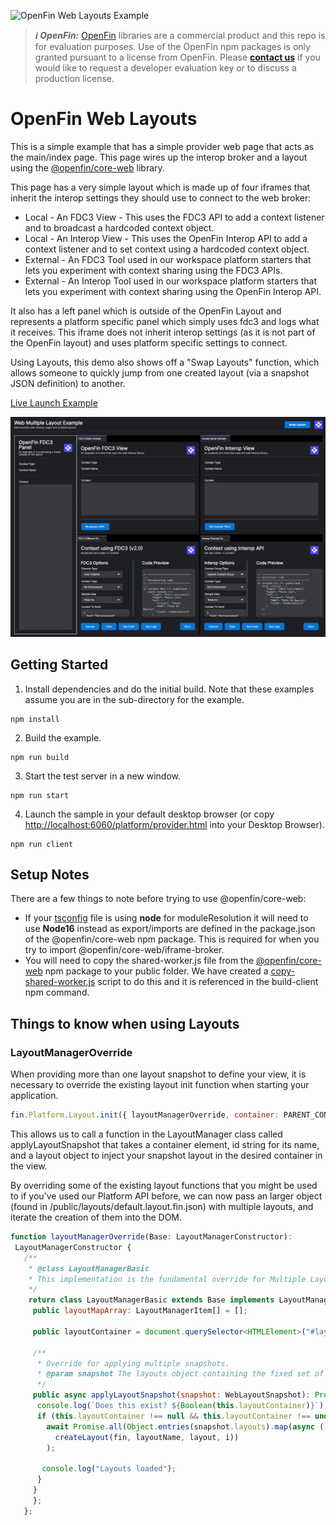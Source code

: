 ![OpenFin Web Layouts Example](../../assets/openfin-web-starter.png)

> **_:information_source: OpenFin:_** [OpenFin](https://www.openfin.co/) libraries are a commercial product and this repo is for evaluation purposes. Use of the OpenFin npm packages is only granted pursuant to a license from OpenFin. Please [**contact us**](https://www.openfin.co/contact/) if you would like to request a developer evaluation key or to discuss a production license.

# OpenFin Web Layouts

This is a simple example that has a simple provider web page that acts as the main/index page. This page wires up the interop broker and a layout using the [@openfin/core-web](https://www.npmjs.com/package/@openfin/core-web) library.

This page has a very simple layout which is made up of four iframes that inherit the interop settings they should use to connect to the web broker:

- Local - An FDC3 View - This uses the FDC3 API to add a context listener and to broadcast a hardcoded context object.
- Local - An Interop View - This uses the OpenFin Interop API to add a context listener and to set context using a hardcoded context object.
- External - An FDC3 Tool used in our workspace platform starters that lets you experiment with context sharing using the FDC3 APIs.
- External - An Interop Tool used in our workspace platform starters that lets you experiment with context sharing using the OpenFin Interop API.

It also has a left panel which is outside of the OpenFin Layout and represents a platform specific panel which simply uses fdc3 and logs what it receives. This iframe does not inherit interop settings (as it is not part of the OpenFin layout) and uses platform specific settings to connect.

Using Layouts, this demo also shows off a "Swap Layouts" function, which allows someone to quickly jump from one created layout (via a snapshot JSON definition) to another.

[Live Launch Example](https://built-on-openfin.github.io/web-starter/web/v18.0.0/web-layout/platform/provider.html)

![OpenFin Web Multi Layout Example](./docs/web-layout.png)

## Getting Started

1. Install dependencies and do the initial build. Note that these examples assume you are in the sub-directory for the example.

```shell
npm install
```

2. Build the example.

```shell
npm run build
```

3. Start the test server in a new window.

```shell
npm run start
```

4. Launch the sample in your default desktop browser (or copy <http://localhost:6060/platform/provider.html> into your Desktop Browser).

```shell
npm run client
```

## Setup Notes

There are a few things to note before trying to use @openfin/core-web:

- If your [tsconfig](./client/tsconfig.json) file is using **node** for moduleResolution it will need to use **Node16** instead as export/imports are defined in the package.json of the @openfin/core-web npm package. This is required for when you try to import @openfin/core-web/iframe-broker.
- You will need to copy the shared-worker.js file from the [@openfin/core-web](https://www.npmjs.com/package/@openfin/core-web) npm package to your public folder. We have created a [copy-shared-worker.js](./scripts/copy-shared-worker.js) script to do this and it is referenced in the build-client npm command.

## Things to know when using Layouts

### LayoutManagerOverride

When providing more than one layout snapshot to define your view, it is necessary to override the existing layout init function when starting your application.

```javascript
fin.Platform.Layout.init({ layoutManagerOverride, container: PARENT_CONTAINER });
```

This allows us to call a function in the LayoutManager class called applyLayoutSnapshot that takes a container element, id string for its name, and a layout object to inject your snapshot layout in the desired container in the view.

By overriding some of the existing layout functions that you might be used to if you've used our Platform API before, we can now pass an larger object (found in /public/layouts/default.layout.fin.json) with multiple layouts, and iterate the creation of them into the DOM.

```javascript
function layoutManagerOverride(Base: LayoutManagerConstructor):
 LayoutManagerConstructor {
   /**
    * @class LayoutManagerBasic
    * This implementation is the fundamental override for Multiple Layouts in Web.
    */
    return class LayoutManagerBasic extends Base implements LayoutManager {
     public layoutMapArray: LayoutManagerItem[] = [];

     public layoutContainer = document.querySelector<HTMLElement>("#layout_container");

     /**
      * Override for applying multiple snapshots.
      * @param snapshot The layouts object containing the fixed set of available layouts.
      */
     public async applyLayoutSnapshot(snapshot: WebLayoutSnapshot): Promise<void> {
      console.log(`Does this exist? ${Boolean(this.layoutContainer)}`);
      if (this.layoutContainer !== null && this.layoutContainer !== undefined) {
        await Promise.all(Object.entries(snapshot.layouts).map(async ([layoutName, layout], i) =>
          createLayout(fin, layoutName, layout, i))
        );

       console.log("Layouts loaded");
      }
     }
     };
   };
```
